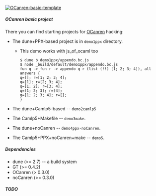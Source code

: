[![OCanren-basic-template][1]][2]

[1]:  https://github.com/Kakadu/OCanren-basic-template/actions/workflows/master.yml/badge.svg
[2]:  https://github.com/Kakadu/OCanren-basic-template/actions


##### OCanren basic project

There you can find starting projects for [OCanren](https://github.com/PLTools/OCanren) hacking:

* The dune+PPX-based project is in `demo1ppx` directory.
  * This demo works with js_of_ocaml too

      ```
      $ dune b demo1ppx/appendo.bc.js
      $ node _build/default/demo1ppx/appendo.bc.js
      fun q -> fun r -> appendo q r (list (!!) [1; 2; 3; 4]), all answers {
      q=[]; r=[1; 2; 3; 4];
      q=[1]; r=[2; 3; 4];
      q=[1; 2]; r=[3; 4];
      q=[1; 2; 3]; r=[4];
      q=[1; 2; 3; 4]; r=[];
      }
      ```

* The dune+Camlp5-based -- `demo2camlp5`
* The Camlp5+Makefile -- `demo3make`.
* The dune+noCanren -- `demo4ppx-noCanren`.
* The Camlp5+PPX+noCanren+make -- `demo5`.

##### Dependencies

* dune (>= 2.7) -- a build system
* GT (>= 0.4.2)
* OCanren (> 0.3.0)
* noCanren (>= 0.3.0)


##### TODO
